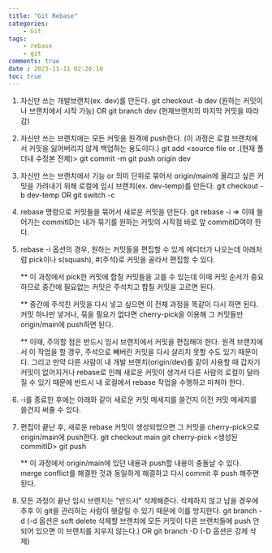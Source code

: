 ```yaml
---
title: "Git Rebase"
categories:       
    - Git
tags:           
    - rebase
    - git
comments: true
date : 2023-11-11 02:26:10
toc: true
---
```


1. 자신만 쓰는 개발브랜치(ex. dev)를 만든다.
	git checkout -b dev <commitID or branch name> (원하는 커밋이나 브랜치에서 시작 가능)
	OR
	git branch dev (현재브랜치의 마지막 커밋을 따라감)

2. 자신만 쓰는 브랜치에는 모든 커밋을 원격에 push한다.
   (이 과정은 로컬 브랜치에서 커밋을 잃어버리지 않게 백업하는 용도이다.)
	git add <source file or .(현재 폴더내 수정본 전체)>
	git commit -m <commit message>
	git push origin dev

3. 자신만 쓰는 브랜치에서 기능 or 의미 단위로 묶어서 origin/main에 올리고 싶은 
   커밋을 가려내기 위해 로컬에 임시 브랜치(ex. dev-temp)를 만든다.
 	git checkout -b dev-temp <commitID or branch name>
	OR
	git switch -c <new branch name>

4. rebase 명령으로 커밋들을 묶어서 새로운 커밋을 만든다.
	git rebase -i <commitID>
	=> 이때 들어가는 commitID는 내가 묶기를 원하는 커밋의 시작점 바로 앞 commitID여야 한다.

5. rebase -i 옵션의 경우, 원하는 커밋들을 편집할 수 있게 에디터가 나오는데 
   아래처럼 pick이나 s(squash), #(주석)로 커밋을 골라서 편집할 수 있다.
      
      ** 이 과정에서 pick한 커밋에 합칠 커밋들을 고를 수 있는데 이때 커밋 순서가 중요하므로
         중간에 필요없는 커밋은 주석치고 합칠 커밋을 고르면 된다.
      
      ** 중간에 주석친 커밋을 다시 넣고 싶으면 이 전체 과정을 똑같이 다시 하면 된다.
         커밋 하나만 넣거나, 묶을 필요가 없다면 cherry-pick을 이용해 그 커밋들만 origin/main에 push하면 된다.

      ** 이때, 주의할 점은 반드시 임시 브랜치에서 커밋을 편집해야 한다.
         원격 브랜치에서 이 작업을 할 경우, 주석으로 빼버린 커밋을 다시 살리지 못할 수도 있기 때문이다.
         그리고 만약 다른 사람이 내 개발 브랜치(origin/dev)를 같이 사용할 때 갑자기 커밋이 없어지거나 rebase로 인해
         새로운 커밋이 생겨서 다른 사람의 로컬이 달라질 수 있기 때문에 반드시 내 로컬에서 rebase 작업을 수행하고 마쳐야 한다.
 
6. -i를 종료한 후에는 아래와 같이 새로운 커밋 메세지를 쓸건지 이전 커밋 메세지를 쓸건지 써줄 수 있다.

7. 편집이 끝난 후, 새로운 rebase 커밋이 생성되었으면 그 커밋을 cherry-pick으로 origin/main에 push한다.
	git checkout main
	git cherry-pick <생성된 commitID>
	git push

   ** 이 과정에서 origin/main에 있던 내용과 push할 내용이 충돌날 수 있다. merge conflict를 해결한 것과 동일하게
       해결하고 다시 commit 후 push 해주면 된다.

8. 모든 과정이 끝난 임시 브랜치는 "반드시" 삭제해준다. 삭제하지 않고 남을 경우에 추후 이 git을 관리하는 사람이 헷갈릴 수 있기 때문에 이를 방지한다.
	git branch -d <branch name> 
	(-d 옵션은 soft delete 삭제할 브랜치에 모든 커밋이 다른 브랜치들에 push 안되어 있으면 이 브랜치를 지우지 않는다.)
	OR
	git branch -D <branch name>
	(-D 옵션은 강제 삭제)